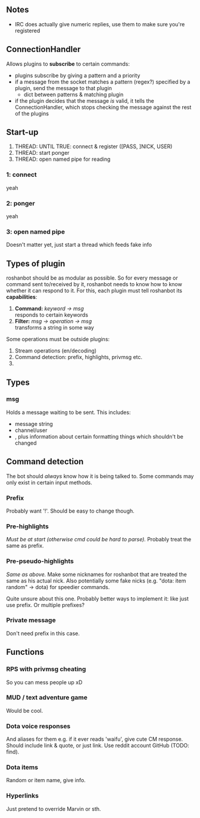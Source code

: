 Notes
-----

  * IRC does actually give numeric replies, use them to make sure you're
    registered


ConnectionHandler
-----------------

Allows plugins to **subscribe** to certain commands:

  * plugins subscribe by giving a pattern and a priority
  * if a message from the socket matches a pattern (regex?) specified by a
    plugin, send the message to that plugin
      * dict between patterns & matching plugin
  * if the plugin decides that the message *is* valid, it tells the
    ConnectionHandler, which stops checking the message against the rest of the
    plugins


Start-up
--------

  1. THREAD: UNTIL TRUE: connect & register ([PASS, ]NICK, USER)
  2. THREAD: start ponger
  3. THREAD: open named pipe for reading

### 1: connect
yeah

### 2: ponger
yeah

### 3: open named pipe
Doesn't matter yet, just start a thread which feeds fake info


Types of plugin
---------------

roshanbot should be as modular as possible. So for every message or command sent
to/received by it, roshanbot needs to know how to know whether it can respond to
it. For this, each plugin must tell roshanbot its **capabilities**:

  1. **Command:** *keyword -> msg*  
     responds to certain keywords
  2. **Filter:**  *msg -> operation -> msg*  
     transforms a string in some way

Some operations must be outside plugins:

  1. Stream operations (en/decoding)
  2. Command detection: prefix, highlights, privmsg etc.
  3. 


Types
-----

### msg

Holds a message waiting to be sent. This includes:

  * message string
  * channel/user
  * , plus information about certain formatting things which shouldn't
be changed


Command detection
-----------------

The bot should *always* know how it is being talked to. Some commands may only
exist in certain input methods.

### Prefix
Probably want '!'. Should be easy to change though.

### Pre-highlights
*Must be at start (otherwise cmd could be hard to parse).* Probably treat the
same as prefix.

### Pre-pseudo-highlights
*Same as above.* Make some nicknames for roshanbot that are treated the same as
his actual nick.  Also potentially some fake nicks (e.g. "dota: item random" ->
dota) for speedier commands.

Quite unsure about this one. Probably better ways to implement it: like just use
prefix. Or multiple prefixes?

### Private message
Don't need prefix in this case.


Functions
---------

### RPS with privmsg cheating
So you can mess people up xD

### MUD / text adventure game
Would be cool.

### Dota voice responses
And aliases for them e.g. if it ever reads 'waifu', give cute CM response.
Should include link & quote, or just link. Use reddit account GitHub (TODO:
find).

### Dota items
Random or item name, give info.

### Hyperlinks
Just pretend to override Marvin or sth.
